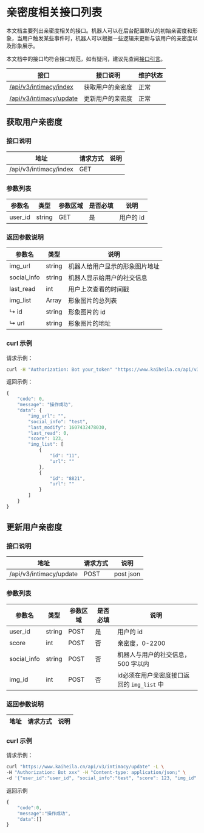 # 亲密度相关接口列表
本文档主要列出亲密度相关的接口。机器人可以在后台配置默认的初始亲密度和形象，当用户触发某些事件时，机器人可以根据一些逻辑来更新与该用户的亲密度以及形象展示。

本文档中的接口均符合接口规范，如有疑问，建议先查阅[接口引言](https://developer.kaiheila.cn/doc/reference)。


|接口|接口说明|维护状态|
|--|--|--|
|[/api/v3/intimacy/index](#获取用户亲密度)|获取用户的亲密度|正常|
|[/api/v3/intimacy/update](#更新用户亲密度)|更新用户的亲密度|正常|

## 获取用户亲密度

### 接口说明

|地址|请求方式|说明|
|--|--|--|
|/api/v3/intimacy/index|GET| |

### 参数列表
|参数名|类型|参数区域|是否必填|说明|
|--|--|--|--|--|
|user_id|string|GET|是|用户的 id|

### 返回参数说明
|参数名|类型|说明|
|--|--|--|
|img_url|string|机器人给用户显示的形象图片地址|
|social_info|string|机器人显示给用户的社交信息|
|last_read|int|用户上次查看的时间戳|
|img_list|Array|形象图片的总列表|
|↳ id|string|形象图片的 id|
|↳ url|string|形象图片的地址|


### curl 示例
请求示例：
```bash
curl -H "Authorization: Bot your_token" "https://www.kaiheila.cn/api/v3/intimacy/index?user_id=xxx"
```
返回示例：

```javascript
{
    "code": 0,
    "message": "操作成功",
    "data": {
        "img_url": "",
        "social_info": "test",
        "last_modify": 1607432478030,
        "last_read": 0,
        "score": 123,
        "img_list": [
            {
                "id": "11",
                "url": ""
            },
            {
                "id": "8821",
                "url": ""
            }
        ]
    }
}
```


## 更新用户亲密度

### 接口说明

|地址|请求方式|说明|
|--|--|--|
|/api/v3/intimacy/update|POST|post json|

### 参数列表
|参数名|类型|参数区域|是否必填|说明|
|--|--|--|--|--|
|user_id|string|POST|是|用户的 id|
|score| int| POST|否|亲密度，0-2200|
|social_info|string| POST| 否|机器人与用户的社交信息，500 字以内|
|img_id|int|POST|否|id必须在用户亲密度接口返回的 `img_list` 中|

### 返回参数说明
|地址|请求方式|说明|
|--|--|--|

### curl 示例
请求示例：
```bash
curl "https://www.kaiheila.cn/api/v3/intimacy/update" -L \
-H "Authorization: Bot xxx" -H "Content-type: application/json;" \
-d '{"user_id":"user_id", "social_info":"test", "score": 123, "img_id" : 1}'
```
返回示例
```javascript
{
    "code":0,
    "message":"操作成功",
    "data":[]
}
```
